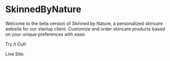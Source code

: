 # SkinnedByNature

Welcome to the beta version of Skinned by Nature, a personalized skincare website for our startup client. Customize and order skincare products based on your unique preferences with ease.

Try it Out! 

Live Site: 